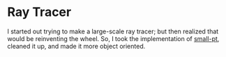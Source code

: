 # Ray Tracer
I started out trying to make a large-scale ray tracer; but then realized that would be reinventing the wheel.
So, I took the implementation of [small-pt](http://www.kevinbeason.com/smallpt/), cleaned it up, and made it more object oriented.
